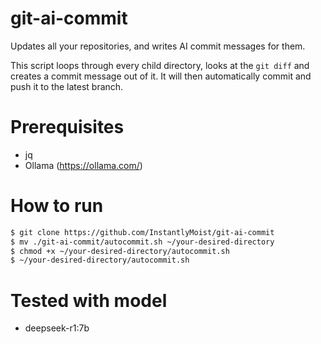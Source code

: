 # git-ai-commit

Updates all your repositories, and writes AI commit messages for them.

This script loops through every child directory, looks at the `git diff` and creates a commit message out of it. It will then automatically commit and push it to the latest branch.

# Prerequisites

- jq
- Ollama (https://ollama.com/)

# How to run
```bash
$ git clone https://github.com/InstantlyMoist/git-ai-commit
$ mv ./git-ai-commit/autocommit.sh ~/your-desired-directory
$ chmod +x ~/your-desired-directory/autocommit.sh
$ ~/your-desired-directory/autocommit.sh
```

# Tested with model
- deepseek-r1:7b
